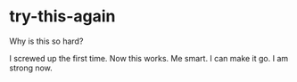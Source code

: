 # try-this-again
Why is this so hard?

I screwed up the first time.  Now this works.  Me smart.
I can make it go.  I am strong now.
